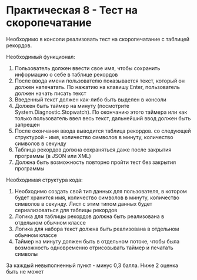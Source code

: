# Практическая 8 - Тест на скоропечатание
Необходимо в консоли реализовать тест на скоропечатание с таблицей рекордов.

Необходимый функционал:
1. Пользователь должен ввести свое имя, чтобы сохранить информацию о себе в таблице рекордов
2. После ввода имени пользователю показывается текст, который он должен напечатать. По нажатию на клавишу Enter, пользователь должен начать писать текст
3. Введенный текст должен как-либо быть выделен в консоли
4. Должен быть таймер на минуту (посмотрите System.Diagnostic.Stopwatch). По окончанию этого таймера или как только пользователь ввел весь текст, дальнейший ввод должен быть запрещен
5. После окончания ввода выводится таблица рекордов. со следующей структурой - имя, количество символов в минуту, количество символов в секунду
6. Таблица рекордов должна сохраняться даже после закрытия программы (в JSON или XML)
7. Должна быть возможность повторно пройти тест без закрытия программы

Необходимая структура кода:
1. Необходимо создать свой тип данных для пользователя, в котором будет хранится имя, количество символов в минуту, количество символов в секунду. Лист с этим типом данных будет сериализоваться для таблицы рекордов
2. Логика для таблицы рекордов должна быть реализована в отдельном обычном классе
3. Логика для набора текст должна быть реализована в отдельном обычном классе
4. Таймер на минуту должен быть в отдельном потоке, чтобы была возможность одновременно отрисовывать таймер и печатать символы

За каждый невыполненный пункт - минус 0,3 балла. Ниже 2 оценка быть не может

